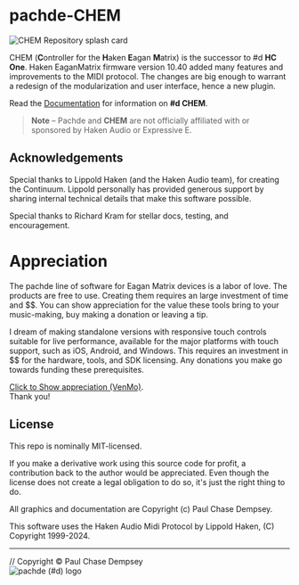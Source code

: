 # pachde-CHEM

![CHEM Repository splash card](doc/image/repo-card.png)

CHEM (**C**ontroller for the **H**aken **E**agan **M**atrix) is the successor to #d **HC One**.
Haken EaganMatrix firmware version 10.40 added many features and improvements to the MIDI protocol.
The changes are big enough to warrant a redesign of the modularization and user interface, hence a new plugin.

Read the [Documentation](./doc/index.md) for information on **#d CHEM**.

> **Note** –
> Pachde and **CHEM** are not officially affiliated with or sponsored by Haken Audio or Expressive E.

## Acknowledgements

Special thanks to Lippold Haken (and the Haken Audio team), for creating the Continuum.
Lippold personally has provided generous support by sharing internal technical details that make this software possible.

Special thanks to Richard Kram for stellar docs, testing, and encouragement.

# Appreciation

The pachde line of software for Eagan Matrix devices is a labor of love. The products are free to use.
Creating them requires an large investment of time and $$.
You can show appreciation for the value these tools bring to your music-making, buy making a donation or leaving a tip.

I dream of making standalone versions with responsive touch controls suitable for live performance, available for the major platforms with touch support, such as iOS, Android, and Windows. This requires an investment in $$ for the hardware, tools, and SDK licensing. Any donations you make go towards funding these prerequisites.

[Click to Show appreciation (VenMo)](https://venmo.com/u/pcdempsey). \
Thank you!

## License

This repo is nominally MIT-licensed.

If you make a derivative work using this source code for profit, a contribution back to the author would be appreciated. Even though the license does not create a legal obligation to do so, it's just the right thing to do.

All graphics and documentation are Copyright (c) Paul Chase Dempsey.

This software uses the Haken Audio Midi Protocol by Lippold Haken, (C) Copyright 1999-2024.

---

// Copyright © Paul Chase Dempsey\
![pachde (#d) logo](./doc/image/Logo.svg)
